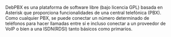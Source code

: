 DebPBX es una plataforma de software libre (bajo licencia GPL) basada en Asterisk que proporciona funcionalidades de una central telefónica (PBX). Como cualquier PBX, se puede conectar un número determinado de teléfonos para hacer llamadas entre sí e incluso conectar a un proveedor de VoIP o bien a una ISDN(RDSI) tanto básicos como primarios.